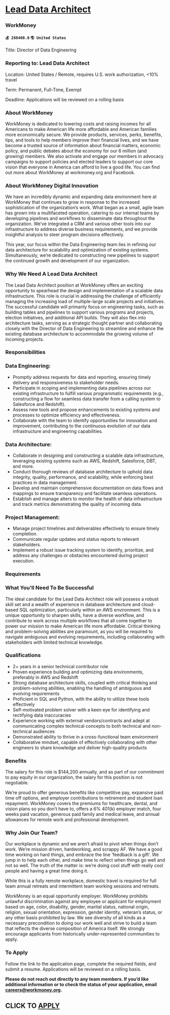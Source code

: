 # [Lead Data Architect](https://www.remotewlb.com/apply/lead-data-architect)  
### WorkMoney  
#### `💰 288400.0` `🌎 United States`  

Title: Director of Data Engineering

### Reporting to: Lead Data Architect

Location: United States / Remote, requires U.S. work authorization, <10% travel

Term: Permanent, Full-Time, Exempt

Deadline: Applications will be reviewed on a rolling basis

### About WorkMoney

WorkMoney is dedicated to lowering costs and raising incomes for all Americans to make American life more affordable and American families more economically secure. We provide products, services, perks, benefits, tips, and tools to help members improve their financial lives, and we have become a trusted source of information about financial matters, economic policy, and public debates about the economy for our 6 million (and growing) members. We also activate and engage our members in advocacy campaigns to support policies and elected leaders to support our core vision that everyone in America can afford to live a good life. You can find out more about WorkMoney at workmoney.org and Facebook.

### About WorkMoney Digital Innovation

We have an incredibly dynamic and expanding data environment here at WorkMoney that continues to grow in response to the increased sophistication of the organization’s work. What began as a small, agile team has grown into a multifaceted operation, catering to our internal teams by developing pipelines and workflows to disseminate data throughout the organization. We’ve integrated a CRM and various other tools into our infrastructure to address diverse business requirements, and we provide insightful analysis to steer program decisions effectively.

This year, our focus within the Data Engineering team lies in refining our data architecture for scalability and optimization of existing systems. Simultaneously, we’re dedicated to constructing new pipelines to support the continued growth and development of our organization.

### Why We Need A Lead Data Architect

The Lead Data Architect position at WorkMoney offers an exciting opportunity to spearhead the design and implementation of a scalable data infrastructure. This role is crucial in addressing the challenge of efficiently managing the increasing load of multiple-large scale projects and initiatives. The successful candidate will primarily focus on engineering tasks, such as building tables and pipelines to support various programs and projects, election initiatives, and additional API builds. They will also flex into architecture tasks, serving as a strategic thought partner and collaborating closely with the Director of Data Engineering to streamline and enhance the existing database architecture to accommodate the growing volume of incoming projects.

### Responsibilities

### Data Engineering:

  * Promptly address requests for data and reporting, ensuring timely delivery and responsiveness to stakeholder needs.
  * Participate in scoping and implementing data pipelines across our existing infrastructure to fulfill various programmatic requirements (e.g., constructing a flow for seamless data transfer from a calling system to Salesforce and Redshift).
  * Assess new tools and propose enhancements to existing systems and processes to optimize efficiency and effectiveness.
  * Collaborate with the team to identify opportunities for innovation and improvement, contributing to the continuous evolution of our data infrastructure and engineering capabilities. 

### Data Architecture:

  * Collaborate in designing and constructing a scalable data infrastructure, leveraging existing systems such as AWS, Redshift, Salesforce, DBT, and more.
  * Conduct thorough reviews of database architecture to uphold data integrity, quality, performance, and scalability, while enforcing best practices in data management.
  * Develop and maintain comprehensive documentation on data flows and mappings to ensure transparency and facilitate seamless operations.
  * Establish and manage alters to monitor the health of data infrastructure and track metrics demonstrating the quality of incoming data.

### Project Management:

  * Manage project timelines and deliverables effectively to ensure timely completion.
  * Communicate regular updates and status reports to relevant stakeholders.
  * Implement a robust issue tracking system to identify, prioritize, and address any challenges or obstacles encountered during project execution.

### Requirements

### What You’ll Need To Be Successful

The ideal candidate for the Lead Data Architect role will possess a robust skill set and a wealth of experience in database architecture and cloud-based SQL optimization, particularly within an AWS environment. This is a unique opportunity to sharpen skills, have a diverse workflow, and contribute to work across multiple workflows that all come together to power our mission to make American life more affordable. Critical thinking and problem-solving abilities are paramount, as you will be required to navigate ambiguous and evolving requirements, including collaborating with stakeholders with limited technical knowledge.

### Qualifications

  * 2+ years in a senior technical contributor role
  * Proven experience building and optimizing data environments, preferably in AWS and Redshift
  * Strong database architecture skills, coupled with critical thinking and problem-solving abilities, enabling the handling of ambiguous and evolving requirements
  * Proficient in SQL and Python, with the ability to utilize these tools effectively
  * Self-motivated problem solver with a keen eye for identifying and rectifying data inaccuracies
  * Experience working with external vendors/contracts and adept at communicating complex technical concepts to both technical and non-technical audiences
  * Demonstrated ability to thrive in a cross-functional team environment
  * Collaborative mindset, capable of effectively collaborating with other engineers to share knowledge and deliver high-quality products

### Benefits

The salary for this role is $144,200 annually, and as part of our commitment to pay equity in our organization, the salary for this position is not negotiable.

We’re proud to offer generous benefits like competitive pay, expansive paid time off options, and employer contributions to retirement and student loan repayment. WorkMoney covers the premiums for healthcare, dental, and vision plans so you don’t have to, offers a 6% 401(k) employer match, four weeks paid vacation, generous paid family and medical leave, and annual allowances for remote work and professional development.

### Why Join Our Team?

Our workplace is dynamic and we aren’t afraid to pivot when things don’t work. We’re mission driven, hardworking, and scrappy AF. We have a good time working on hard things, and embrace the line ‘feedback is a gift’. We jump in to help each other, and make time to reflect when things go well and not so well. The truth of the matter is: we’re doing cool stuff with really cool people and having a great time doing it.

While this is a fully remote workplace, domestic travel is required for full team annual retreats and intermittent team working sessions and retreats.

WorkMoney is an equal opportunity employer. WorkMoney prohibits unlawful discrimination against any employee or applicant for employment based on age, color, disability, gender, marital status, national origin, religion, sexual orientation, expression, gender identity, veteran’s status, or any other basis prohibited by law. We see diversity of all kinds as a necessary precondition to doing our work well and strive to build a team that reflects the diverse composition of America itself. We strongly encourage applicants from historically under-represented communities to apply.

### To Apply

Follow the link to the application page, complete the required fields, and submit a resume. Applications will be reviewed on a rolling basis.

**Please do not reach out directly to any team members. If you’d like additional information or to check the status of your application, email careers@workmoney.org.**

  
## CLICK TO [APPLY](https://www.remotewlb.com/apply/lead-data-architect)

